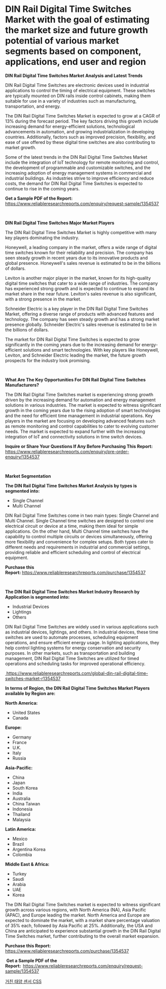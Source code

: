 <p><h1>DIN Rail Digital Time Switches Market with the goal of estimating the market size and future growth potential of various market segments based on component, applications, end user and region</h1></p><p><strong>DIN Rail Digital Time Switches Market Analysis and Latest Trends</strong></p>
<p><p>DIN Rail Digital Time Switches are electronic devices used in industrial applications to control the timing of electrical equipment. These switches are typically mounted on DIN rails inside control cabinets, making them suitable for use in a variety of industries such as manufacturing, transportation, and energy.</p><p>The DIN Rail Digital Time Switches Market is expected to grow at a CAGR of 13% during the forecast period. The key factors driving this growth include increasing demand for energy-efficient solutions, technological advancements in automation, and growing industrialization in developing countries. Additionally, factors such as improved precision, flexibility, and ease of use offered by these digital time switches are also contributing to market growth.</p><p>Some of the latest trends in the DIN Rail Digital Time Switches Market include the integration of IoT technology for remote monitoring and control, the development of programmable and customizable switches, and the increasing adoption of energy management systems in commercial and industrial buildings. As industries strive to improve efficiency and reduce costs, the demand for DIN Rail Digital Time Switches is expected to continue to rise in the coming years.</p></p>
<p><strong>Get a Sample PDF of the Report:&nbsp;</strong> <a href="https://www.reliableresearchreports.com/enquiry/request-sample/1354537">https://www.reliableresearchreports.com/enquiry/request-sample/1354537</a></p>
<p>&nbsp;</p>
<p><strong>DIN Rail Digital Time Switches Major Market Players</strong></p>
<p><p>The DIN Rail Digital Time Switches Market is highly competitive with many key players dominating the industry. </p><p>Honeywell, a leading company in the market, offers a wide range of digital time switches known for their reliability and precision. The company has seen steady growth in recent years due to its innovative products and global presence. Honeywell's sales revenue is estimated to be in the billions of dollars.</p><p>Leviton is another major player in the market, known for its high-quality digital time switches that cater to a wide range of industries. The company has experienced strong growth and is expected to continue to expand its market share in the near future. Leviton's sales revenue is also significant, with a strong presence in the market.</p><p>Schneider Electric is a key player in the DIN Rail Digital Time Switches Market, offering a diverse range of products with advanced features and technology. The company has seen steady growth and has a strong market presence globally. Schneider Electric's sales revenue is estimated to be in the billions of dollars.</p><p>The market for DIN Rail Digital Time Switches is expected to grow significantly in the coming years due to the increasing demand for energy-efficient solutions and smart technologies. With key players like Honeywell, Leviton, and Schneider Electric leading the market, the future growth prospects for the industry look promising.</p></p>
<p>&nbsp;</p>
<p><strong>What Are The Key Opportunities For DIN Rail Digital Time Switches Manufacturers?</strong></p>
<p><p>The DIN Rail Digital Time Switches market is experiencing strong growth driven by the increasing demand for automation and energy management solutions in various industries. The market is expected to witness significant growth in the coming years due to the rising adoption of smart technologies and the need for efficient time management in industrial operations. Key players in the market are focusing on developing advanced features such as remote monitoring and control capabilities to cater to evolving customer needs. The market is expected to expand further with the increasing integration of IoT and connectivity solutions in time switch devices.</p></p>
<p><strong>Inquire or Share Your Questions If Any Before Purchasing This Report:</strong> <a href="https://www.reliableresearchreports.com/enquiry/pre-order-enquiry/1354537">https://www.reliableresearchreports.com/enquiry/pre-order-enquiry/1354537</a></p>
<p>&nbsp;</p>
<p><strong>Market Segmentation</strong></p>
<p><strong>The DIN Rail Digital Time Switches Market Analysis by types is segmented into:</strong></p>
<p><ul><li>Single Channel</li><li>Multi Channel</li></ul></p>
<p><p>DIN Rail Digital Time Switches come in two main types: Single Channel and Multi Channel. Single Channel time switches are designed to control one electrical circuit or device at a time, making them ideal for simple applications. On the other hand, Multi Channel time switches have the capability to control multiple circuits or devices simultaneously, offering more flexibility and convenience for complex setups. Both types cater to different needs and requirements in industrial and commercial settings, providing reliable and efficient scheduling and control of electrical equipment.</p></p>
<p><strong>Purchase this Report:&nbsp;</strong><a href="https://www.reliableresearchreports.com/purchase/1354537">https://www.reliableresearchreports.com/purchase/1354537</a></p>
<p>&nbsp;</p>
<p><strong>The DIN Rail Digital Time Switches Market Industry Research by Application is segmented into:</strong></p>
<p><ul><li>Industrial Devices</li><li>Lightings</li><li>Others</li></ul></p>
<p><p>DIN Rail Digital Time Switches are widely used in various applications such as industrial devices, lightings, and others. In industrial devices, these time switches are used to automate processes, scheduling equipment operations, and ensure efficient energy usage. In lighting applications, they help control lighting systems for energy conservation and security purposes. In other markets, such as transportation and building management, DIN Rail Digital Time Switches are utilized for timed operations and scheduling tasks for improved operational efficiency.</p></p>
<p><a href="https://www.reliableresearchreports.com/global-din-rail-digital-time-switches-market-r1354537">&nbsp;https://www.reliableresearchreports.com/global-din-rail-digital-time-switches-market-r1354537</a></p>
<p><strong>In terms of Region, the DIN Rail Digital Time Switches Market Players available by Region are:</strong></p>
<p>
    <p> <strong> North America: </strong>
        <ul>
            <li>United States</li>
            <li>Canada</li>
        </ul>
        </p> 
    <p> <strong> Europe: </strong>
        <ul>
            <li>Germany</li>
            <li>France</li>
            <li>U.K.</li>
            <li>Italy</li>
            <li>Russia</li>
        </ul>
        </p> 
    <p> <strong> Asia-Pacific: </strong>
        <ul>
            <li>China</li>
            <li>Japan</li>
            <li>South Korea</li>
            <li>India</li>
            <li>Australia</li>
            <li>China Taiwan</li>
            <li>Indonesia</li>
            <li>Thailand</li>
            <li>Malaysia</li>
        </ul>
        </p> 
    <p> <strong> Latin America: </strong>
        <ul>
            <li>Mexico</li>
            <li>Brazil</li>
            <li>Argentina Korea</li>
            <li>Colombia</li>
        </ul>
        </p> 
    <p> <strong> Middle East & Africa: </strong>
        <ul>
            <li>Turkey</li>
            <li>Saudi</li>
            <li>Arabia</li>
            <li>UAE</li>
            <li>Korea</li>
        </ul>
    </p>
    </p>
<p><p>The DIN Rail Digital Time Switches market is expected to witness significant growth across various regions, with North America (NA), Asia Pacific (APAC), and Europe leading the market. North America and Europe are expected to dominate the market, with a market share percentage valuation of 35% each, followed by Asia Pacific at 25%. Additionally, the USA and China are anticipated to experience substantial growth in the DIN Rail Digital Time Switches market, further contributing to the overall market expansion.</p></p>
<p><strong>Purchase this Report: </strong><a href="https://www.reliableresearchreports.com/purchase/1354537">https://www.reliableresearchreports.com/purchase/1354537</a></p>
<p>&nbsp;<strong>Get a Sample PDF of the Report:&nbsp;&nbsp;</strong><a href="https://www.reliableresearchreports.com/enquiry/request-sample/1354537">https://www.reliableresearchreports.com/enquiry/request-sample/1354537</a></p>
<p><strong></strong></p>
<p><p><a href="https://github.com/nuekbpymrrz5/Market-Research-Report-List-2/blob/main/4126097177531.md">거친 태양 센서 CSS</a></p></p>